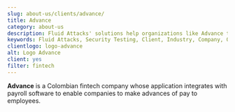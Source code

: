```yaml
---
slug: about-us/clients/advance/
title: Advance
category: about-us
description: Fluid Attacks' solutions help organizations like Advance to identify security vulnerabilities in their systems and manage their attack surfaces.
keywords: Fluid Attacks, Security Testing, Client, Industry, Company, Organization, Pentesting, Ethical Hacking, Advance
clientlogo: logo-advance
alt: Logo Advance
client: yes
filter: fintech
---
```


**Advance** is a Colombian fintech company
whose application integrates with payroll software
to enable companies to make advances of pay to employees.
